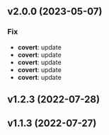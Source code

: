 ## v2.0.0 (2023-05-07)

### Fix

- **covert**: update
- **covert**: update
- **covert**: update
- **covert**: update
- **covert**: update

## v1.2.3 (2022-07-28)

## v1.1.3 (2022-07-27)

